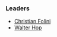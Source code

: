 ### Leaders

* [Christian Folini](mailto:christian.folini@owasp.org)
* [Walter Hop](mailto:walter@lifeforms.nl)
